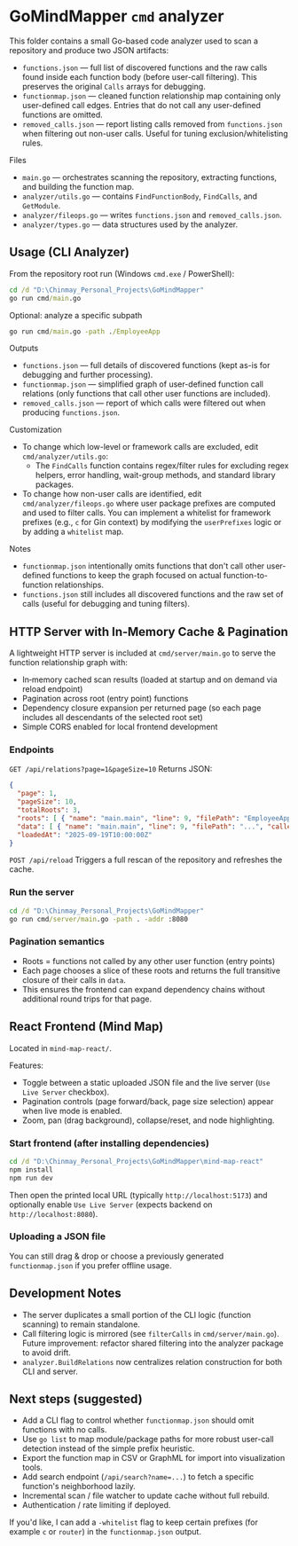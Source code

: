 # GoMindMapper `cmd` analyzer

This folder contains a small Go-based code analyzer used to scan a repository and produce two JSON artifacts:

- `functions.json` — full list of discovered functions and the raw calls found inside each function body (before user-call filtering). This preserves the original `Calls` arrays for debugging.
- `functionmap.json` — cleaned function relationship map containing only user-defined call edges. Entries that do not call any user-defined functions are omitted.
- `removed_calls.json` — report listing calls removed from `functions.json` when filtering out non-user calls. Useful for tuning exclusion/whitelisting rules.

Files
- `main.go` — orchestrates scanning the repository, extracting functions, and building the function map.
- `analyzer/utils.go` — contains `FindFunctionBody`, `FindCalls`, and `GetModule`.
- `analyzer/fileops.go` — writes `functions.json` and `removed_calls.json`.
- `analyzer/types.go` — data structures used by the analyzer.

## Usage (CLI Analyzer)

From the repository root run (Windows `cmd.exe` / PowerShell):

```cmd
cd /d "D:\Chinmay_Personal_Projects\GoMindMapper"
go run cmd/main.go
```

Optional: analyze a specific subpath

```cmd
go run cmd/main.go -path ./EmployeeApp
```

Outputs
- `functions.json` — full details of discovered functions (kept as-is for debugging and further processing).
- `functionmap.json` — simplified graph of user-defined function call relations (only functions that call other user functions are included).
- `removed_calls.json` — report of which calls were filtered out when producing `functions.json`.

Customization
- To change which low-level or framework calls are excluded, edit `cmd/analyzer/utils.go`:
  - The `FindCalls` function contains regex/filter rules for excluding regex helpers, error handling, wait-group methods, and standard library packages.
- To change how non-user calls are identified, edit `cmd/analyzer/fileops.go` where user package prefixes are computed and used to filter calls. You can implement a whitelist for framework prefixes (e.g., `c` for Gin context) by modifying the `userPrefixes` logic or by adding a `whitelist` map.

Notes
- `functionmap.json` intentionally omits functions that don't call other user-defined functions to keep the graph focused on actual function-to-function relationships.
- `functions.json` still includes all discovered functions and the raw set of calls (useful for debugging and tuning filters).

## HTTP Server with In‑Memory Cache & Pagination

A lightweight HTTP server is included at `cmd/server/main.go` to serve the function relationship graph with:

* In‑memory cached scan results (loaded at startup and on demand via reload endpoint)
* Pagination across root (entry point) functions
* Dependency closure expansion per returned page (so each page includes all descendants of the selected root set)
* Simple CORS enabled for local frontend development

### Endpoints

`GET /api/relations?page=1&pageSize=10`
Returns JSON:
```json
{
  "page": 1,
  "pageSize": 10,
  "totalRoots": 3,
  "roots": [ { "name": "main.main", "line": 9, "filePath": "EmployeeApp\\main.go", "called": [...] } ],
  "data": [ { "name": "main.main", "line": 9, "filePath": "...", "called": [ {"name": "routes.SetupRouter", ...} ] } ],
  "loadedAt": "2025-09-19T10:00:00Z"
}
```

`POST /api/reload`
Triggers a full rescan of the repository and refreshes the cache.

### Run the server
```cmd
cd /d "D:\Chinmay_Personal_Projects\GoMindMapper"
go run cmd/server/main.go -path . -addr :8080
```

### Pagination semantics
* Roots = functions not called by any other user function (entry points)
* Each page chooses a slice of these roots and returns the full transitive closure of their calls in `data`.
* This ensures the frontend can expand dependency chains without additional round trips for that page.

## React Frontend (Mind Map)

Located in `mind-map-react/`.

Features:
* Toggle between a static uploaded JSON file and the live server (`Use Live Server` checkbox).
* Pagination controls (page forward/back, page size selection) appear when live mode is enabled.
* Zoom, pan (drag background), collapse/reset, and node highlighting.

### Start frontend (after installing dependencies)
```cmd
cd /d "D:\Chinmay_Personal_Projects\GoMindMapper\mind-map-react"
npm install
npm run dev
```

Then open the printed local URL (typically `http://localhost:5173`) and optionally enable `Use Live Server` (expects backend on `http://localhost:8080`).

### Uploading a JSON file
You can still drag & drop or choose a previously generated `functionmap.json` if you prefer offline usage.

## Development Notes
* The server duplicates a small portion of the CLI logic (function scanning) to remain standalone.
* Call filtering logic is mirrored (see `filterCalls` in `cmd/server/main.go`). Future improvement: refactor shared filtering into the analyzer package to avoid drift.
* `analyzer.BuildRelations` now centralizes relation construction for both CLI and server.

## Next steps (suggested)
- Add a CLI flag to control whether `functionmap.json` should omit functions with no calls.
- Use `go list` to map module/package paths for more robust user-call detection instead of the simple prefix heuristic.
- Export the function map in CSV or GraphML for import into visualization tools.
 - Add search endpoint (`/api/search?name=...`) to fetch a specific function's neighborhood lazily.
 - Incremental scan / file watcher to update cache without full rebuild.
 - Authentication / rate limiting if deployed.

If you'd like, I can add a `-whitelist` flag to keep certain prefixes (for example `c` or `router`) in the `functionmap.json` output.
